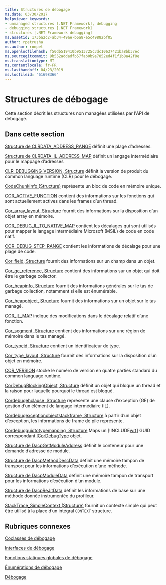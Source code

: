 ```yaml
---
title: Structures de débogage
ms.date: 03/30/2017
helpviewer_keywords:
- unmanaged structures [.NET Framework], debugging
- debugging structures [.NET Framework]
- structures [.NET Framework debugging]
ms.assetid: 173ba2c2-ab34-49ae-b6a8-e5c49882bf05
author: rpetrusha
ms.author: ronpet
ms.openlocfilehash: f50db519410b9513725c3dc10637421ba8bb37ec
ms.sourcegitcommit: 9b552addadfb57fab0b9e7852ed4f1f1b8a42f8e
ms.translationtype: MT
ms.contentlocale: fr-FR
ms.lasthandoff: 04/23/2019
ms.locfileid: "61698366"
---
```

# <a name="debugging-structures"></a>Structures de débogage

Cette section décrit les structures non managées utilisées par l'API de débogage.

## <a name="in-this-section"></a>Dans cette section
 [Structure de CLRDATA_ADDRESS_RANGE](../../../../docs/framework/unmanaged-api/debugging/clrdata-address-range-structure.md) définit une plage d’adresses.

 [Structure de CLRDATA_IL_ADDRESS_MAP](../../../../docs/framework/unmanaged-api/debugging/clrdata-il-address-map-structure.md) définit un langage intermédiaire pour le mappage d’adresses

 [CLR_DEBUGGING_VERSION, Structure](../../../../docs/framework/unmanaged-api/debugging/clr-debugging-version-structure.md) définit la version de produit du common language runtime (CLR) pour le débogage.

 [CodeChunkInfo (Structure)](../../../../docs/framework/unmanaged-api/debugging/codechunkinfo-structure.md) représente un bloc de code en mémoire unique.

 [COR_ACTIVE_FUNCTION](cor-active-function-structure.md) contient des informations sur les fonctions qui sont actuellement actives dans les frames d’un thread.

 [Cor_array_layout, Structure](../../../../docs/framework/unmanaged-api/debugging/cor-array-layout-structure.md) fournit des informations sur la disposition d’un objet array en mémoire.

 [COR_DEBUG_IL_TO_NATIVE_MAP](cor-debug-il-to-native-map-structure.md) contient les décalages qui sont utilisés pour mapper le langage intermédiaire Microsoft (MSIL) de code en code natif.

 [COR_DEBUG_STEP_RANGE](cor-debug-step-range-structure.md) contient les informations de décalage pour une plage de code.

 [Cor_field, Structure](../../../../docs/framework/unmanaged-api/debugging/cor-field-structure.md) fournit des informations sur un champ dans un objet.

 [Cor_gc_reference, Structure](../../../../docs/framework/unmanaged-api/debugging/cor-gc-reference-structure.md) contient des informations sur un objet qui doit être le garbage collector.

 [Cor_heapinfo, Structure](../../../../docs/framework/unmanaged-api/debugging/cor-heapinfo-structure.md) fournit des informations générales sur le tas de garbage collection, notamment si elle est énumérable.

 [Cor_heapobject, Structure](../../../../docs/framework/unmanaged-api/debugging/cor-heapobject-structure.md) fournit des informations sur un objet sur le tas managé.

 [COR_IL_MAP](cor-il-map-structure.md) indique des modifications dans le décalage relatif d’une fonction.

 [Cor_segment, Structure](../../../../docs/framework/unmanaged-api/debugging/cor-segment-structure.md) contient des informations sur une région de mémoire dans le tas managé.

 [Cor_typeid, Structure](../../../../docs/framework/unmanaged-api/debugging/cor-typeid-structure.md) contient un identificateur de type.

 [Cor_type_layout, Structure](../../../../docs/framework/unmanaged-api/debugging/cor-type-layout-structure.md) fournit des informations sur la disposition d’un objet en mémoire.

 [COR_VERSION](cor-version-structure.md) stocke le numéro de version en quatre parties standard du common language runtime.

 [CorDebugBlockingObject, Structure](../../../../docs/framework/unmanaged-api/debugging/cordebugblockingobject-structure.md) définit un objet qui bloque un thread et la raison pour laquelle pourquoi le thread est bloqué.

 [Cordebugehclause, Structure](../../../../docs/framework/unmanaged-api/debugging/cordebugehclause-structure.md) représente une clause d’exception (GE) de gestion d’un élément de langage intermédiaire (IL).

 [Cordebugexceptionobjectstackframe, Structure](../../../../docs/framework/unmanaged-api/debugging/cordebugexceptionobjectstackframe-structure.md) à partir d’un objet d’exception, les informations de frame de pile représente.

 [Cordebugguidtotypemapping, Structure](../../../../docs/framework/unmanaged-api/debugging/cordebugguidtotypemapping-structure.md) Maps un [!INCLUDE[wrt](../../../../includes/wrt-md.md)] GUID correspondant [ICorDebugType](../../../../docs/framework/unmanaged-api/debugging/icordebugtype-interface.md) objet.

 [Structure de DacpGetModuleAddress](../../../../docs/framework/unmanaged-api/debugging/dacpgetmoduleaddress-structure.md) définit le conteneur pour une demande d’adresse de module.

 [Structure de DacpMethodDescData](../../../../docs/framework/unmanaged-api/debugging/dacpmethoddescdata-structure.md) définit une mémoire tampon de transport pour les informations d’exécution d’une méthode.

 [Structure de DacpModuleData](../../../../docs/framework/unmanaged-api/debugging/dacpmoduledata-structure.md) définit une mémoire tampon de transport pour les informations d’exécution d’un module.

 [Structure de DacpReJitData](../../../../docs/framework/unmanaged-api/debugging/dacprejitdata-structure.md) définit les informations de base sur une méthode donnée instrumentée du profileur.

 [StackTrace_SimpleContext (Structure)](../../../../docs/framework/unmanaged-api/debugging/stacktrace-simplecontext-structure.md) fournit un contexte simple qui peut être utilisé à la place d’un intégral `CONTEXT` structure.

## <a name="related-sections"></a>Rubriques connexes

 [Coclasses de débogage](../../../../docs/framework/unmanaged-api/debugging/debugging-coclasses.md)

 [Interfaces de débogage](../../../../docs/framework/unmanaged-api/debugging/debugging-interfaces.md)

 [Fonctions statiques globales de débogage](../../../../docs/framework/unmanaged-api/debugging/debugging-global-static-functions.md)

 [Énumérations de débogage](../../../../docs/framework/unmanaged-api/debugging/debugging-enumerations.md)

 [Débogage](../../../../docs/framework/unmanaged-api/debugging/index.md)
